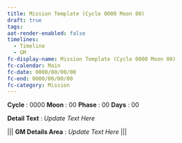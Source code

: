 ```yaml
---
title: Mission Template (Cycle 0000 Moon 00)
draft: true
tags: 
aat-render-enabled: false
timelines:
  - Timeline
  - GM
fc-display-name: Mission Template (Cycle 0000 Moon 00)
fc-calendar: Main
fc-date: 0000/00/00/00
fc-end: 0000/00/00/00
fc-category: Mission
---
```

**Cycle** : 0000
**Moon** : 00
**Phase** : 00
**Days** : 00

**Detail Text** : 
*Update Text Here* 

|||
**GM Details Area** : 
*Update Text Here* 
|||